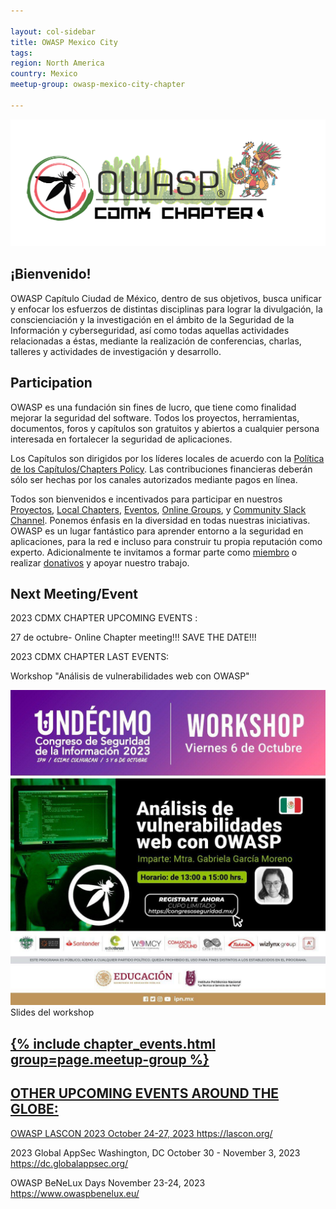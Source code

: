 ```yaml
---

layout: col-sidebar
title: OWASP Mexico City
tags: 
region: North America
country: Mexico
meetup-group: owasp-mexico-city-chapter

---
```



<div align="center"><img src="assets/images/OWASP_CDMX.png"></div>

  
## ¡Bienvenido!

OWASP Capítulo Ciudad de México, dentro de sus objetivos, busca unificar y enfocar los esfuerzos de distintas disciplinas para lograr la divulgación, la conscienciación y la investigación en el ámbito de la Seguridad de la Información y cyberseguridad, así como todas aquellas actividades relacionadas a éstas, mediante la realización de conferencias, charlas, talleres y actividades de investigación y desarrollo.

## Participation
OWASP es una fundación sin fines de lucro, que tiene como finalidad mejorar la seguridad del software. Todos los proyectos, herramientas, documentos, foros y capítulos son gratuitos y abiertos a cualquier persona interesada en fortalecer la seguridad de aplicaciones. 

Los Capítulos son dirigidos por los líderes locales de acuerdo con la [Política de los Capítulos/Chapters Policy](/www-policy/operational/chapters). Las contribuciones financieras deberán sólo ser hechas por los canales autorizados mediante pagos en línea. 

Todos son bienvenidos e incentivados para participar en nuestros [Proyectos](/projects/), [Local Chapters](/chapters/), [Eventos](/events/), [Online Groups](https://groups.google.com/a/owasp.com/), y [Community Slack Channel](https://owasp.slack.com/). Ponemos énfasis en la diversidad en todas nuestras iniciativas. OWASP es un lugar fantástico para aprender entorno a la seguridad en aplicaciones, para la red e incluso para construir tu propia reputación como experto. Adicionalmente te invitamos a formar parte como [miembro](/membership/) o realizar [donativos](/donate/) y apoyar nuestro trabajo. 


Next Meeting/Event <!-- You should keep this section as it will populate your meetup events -->
---------------------
2023 CDMX CHAPTER UPCOMING EVENTS : 

27 de octubre- Online Chapter meeting!!! SAVE THE DATE!!!


2023 CDMX CHAPTER LAST EVENTS:

Workshop "Análisis de vulnerabilidades web con OWASP" 
  
<div align="center"><img src="assets/images/workshop.jpg" style="max-width:100%;width:auto;height:auto;"></div>
Slides del workshop <a href="assets/AVOWASP-CSI23.pdf">


{% include chapter_events.html group=page.meetup-group %}
---

## OTHER UPCOMING EVENTS AROUND THE GLOBE:

OWASP LASCON 2023 October 24-27, 2023 https://lascon.org/

2023 Global AppSec Washington, DC October 30 - November 3, 2023 https://dc.globalappsec.org/

OWASP BeNeLux Days November 23-24, 2023 https://www.owaspbenelux.eu/
